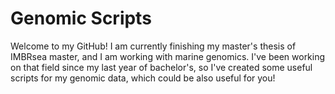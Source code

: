 # Genomic Scripts
Welcome to my GitHub! I am currently finishing my master's thesis of IMBRsea master, and I am working with marine genomics. I've been working on that field since my last year of bachelor's, so I've created some useful scripts for my genomic data, which could be also useful for you!
